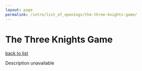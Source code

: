 ```yaml
---
layout: page
permalink: /intro/list_of_openings/the-three-knights-game/
---
```


# The Three Knights Game

[back to list](../../list_of_openings)

Description unavailable